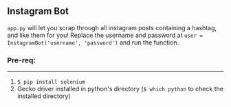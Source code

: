 ## Instagram Bot

```app.py``` will let you scrap through all instagram posts containing a hashtag, and like them for you! Replace the username and password at ```user = InstagramBot('username', 'password')``` and run the function.

### Pre-req:
---
1. ```$ pip install selenium```
2. Gecko driver installed in python's directory (```$ which python``` to check the installed directory)
